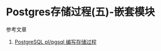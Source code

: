 # Postgres存储过程(五)-嵌套模块

参考文章

1. [PostgreSQL pl/pgsql 编写存储过程](https://abcdkyd.github.io/2018/06/15/postgres%20pl-pgsql%20%E7%BC%96%E5%86%99%E5%AD%98%E5%82%A8%E8%BF%87%E7%A8%8B/)